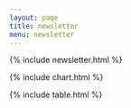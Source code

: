 ```yaml
---
layout: page
title: newsletter
menu: newsletter
---
```


{% include newsletter.html %}

{% include chart.html %}

{% include table.html %}


